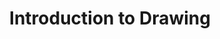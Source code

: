---
title: Introduction to Drawing
number: ART 020
academic-home: Arts & Arch
course-type: [Additional, General Education]
description:  
bulletin-link: https://bulletins.psu.edu/search/?search=%22art+20%22
pathway-list: [Digital Design]
---